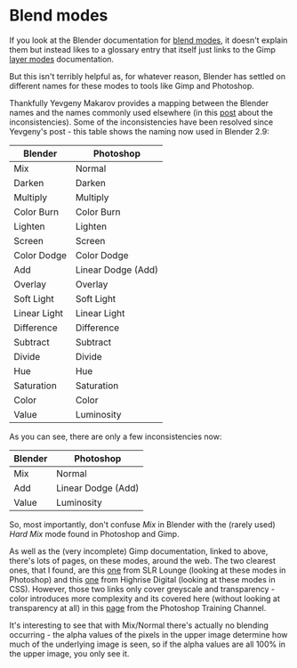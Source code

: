 Blend modes
===========

If you look at the Blender documentation for [blend modes](https://docs.blender.org/manual/en/latest/editors/texture_node/types/color/mix_rgb.html?highlight=mixrgb#properties), it doesn't explain them but instead likes to a glossary entry that itself just links to the Gimp [layer modes](https://docs.gimp.org/en/gimp-concepts-layer-modes.html) documentation.

But this isn't terribly helpful as, for whatever reason, Blender has settled on different names for these modes to tools like Gimp and Photoshop.

Thankfully Yevgeny Makarov provides a mapping between the Blender names and the names commonly used elsewhere (in this [post](https://devtalk.blender.org/t/solved-blend-modes-naming-inconsistency/8006) about the inconsistencies). Some of the inconsistencies have been resolved since Yevgeny's post - this table shows the naming now used in Blender 2.9:



| Blender | Photoshop |
|--------|--------|
| Mix | Normal |
| Darken | Darken |
| Multiply | Multiply |
| Color Burn | Color Burn |
| Lighten | Lighten |
| Screen | Screen |
| Color Dodge | Color Dodge |
| Add | Linear Dodge (Add) |
| Overlay | Overlay |
| Soft Light | Soft Light |
| Linear Light | Linear Light |
| Difference | Difference |
| Subtract | Subtract |
| Divide | Divide |
| Hue | Hue |
| Saturation | Saturation |
| Color | Color |
| Value | Luminosity |

As you can see, there are only a few inconsistencies now:

| Blender | Photoshop |
|--------|--------|
| Mix | Normal |
| Add | Linear Dodge (Add) |
| Value | Luminosity |

So, most importantly, don't confuse _Mix_ in Blender with the (rarely used) _Hard Mix_ mode found in Photoshop and Gimp.

As well as the (very incomplete) Gimp documentation, linked to above, there's lots of pages, on these modes, around the web. The two clearest ones, that I found, are this [one](https://www.slrlounge.com/workshop/the-ultimate-visual-guide-to-understanding-blend-modes/) from SLR Lounge (looking at these modes in Photoshop) and this [one](https://highrise.digital/blog/css-blend-modes/) from Highrise Digital (looking at these modes in CSS). However, those two links only cover greyscale and transparency - color introduces more complexity and its covered here (without looking at transparency at all) in this [page](https://photoshoptrainingchannel.com/blending-modes-explained/) from the Photoshop Training Channel.

It's interesting to see that with Mix/Normal there's actually no blending occurring - the alpha values of the pixels in the upper image determine how much of the underlying image is seen, so if the alpha values are all 100% in the upper image, you only see it.
